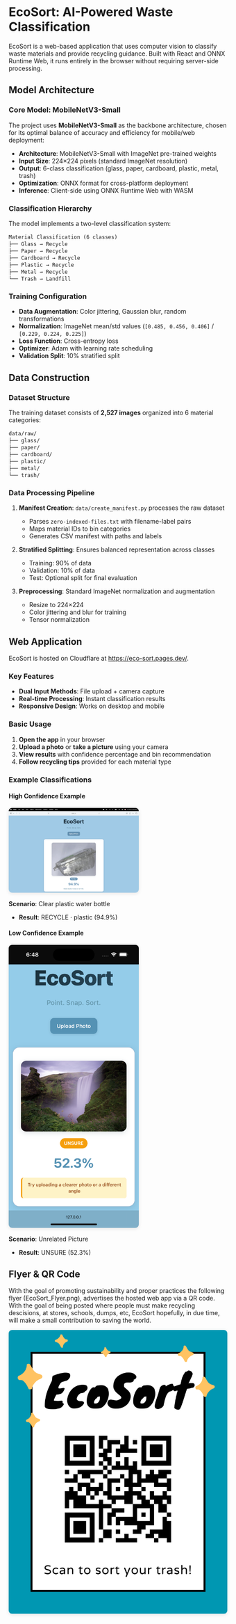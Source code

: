 # EcoSort: AI-Powered Waste Classification

EcoSort is a web-based application that uses computer vision to classify waste materials and provide recycling guidance. Built with React and ONNX Runtime Web, it runs entirely in the browser without requiring server-side processing.

## Model Architecture

### Core Model: MobileNetV3-Small
The project uses **MobileNetV3-Small** as the backbone architecture, chosen for its optimal balance of accuracy and efficiency for mobile/web deployment:

- **Architecture**: MobileNetV3-Small with ImageNet pre-trained weights
- **Input Size**: 224×224 pixels (standard ImageNet resolution)
- **Output**: 6-class classification (glass, paper, cardboard, plastic, metal, trash)
- **Optimization**: ONNX format for cross-platform deployment
- **Inference**: Client-side using ONNX Runtime Web with WASM

### Classification Hierarchy
The model implements a two-level classification system:

```
Material Classification (6 classes)
├── Glass → Recycle
├── Paper → Recycle  
├── Cardboard → Recycle
├── Plastic → Recycle
├── Metal → Recycle
└── Trash → Landfill
```

### Training Configuration
- **Data Augmentation**: Color jittering, Gaussian blur, random transformations
- **Normalization**: ImageNet mean/std values (`[0.485, 0.456, 0.406]` / `[0.229, 0.224, 0.225]`)
- **Loss Function**: Cross-entropy loss
- **Optimizer**: Adam with learning rate scheduling
- **Validation Split**: 10% stratified split

## Data Construction

### Dataset Structure
The training dataset consists of **2,527 images** organized into 6 material categories:

```
data/raw/
├── glass/    
├── paper/      
├── cardboard/ 
├── plastic/   
├── metal/     
└── trash/     
```

### Data Processing Pipeline
1. **Manifest Creation**: `data/create_manifest.py` processes the raw dataset
   - Parses `zero-indexed-files.txt` with filename-label pairs
   - Maps material IDs to bin categories
   - Generates CSV manifest with paths and labels

2. **Stratified Splitting**: Ensures balanced representation across classes
   - Training: 90% of data
   - Validation: 10% of data
   - Test: Optional split for final evaluation

3. **Preprocessing**: Standard ImageNet normalization and augmentation
   - Resize to 224×224
   - Color jittering and blur for training
   - Tensor normalization


## Web Application

EcoSort is hosted on Cloudflare at https://eco-sort.pages.dev/.

### Key Features
- **Dual Input Methods**: File upload + camera capture
- **Real-time Processing**: Instant classification results
- **Responsive Design**: Works on desktop and mobile

### Basic Usage
1. **Open the app** in your browser
2. **Upload a photo** or **take a picture** using your camera
3. **View results** with confidence percentage and bin recommendation
4. **Follow recycling tips** provided for each material type

### Example Classifications

#### High Confidence Example
<img src="docs/online_recycle.png" alt="EcoSort app showing high confidence recycling classification" width="300" height="auto" style="border-radius: 8px; box-shadow: 0 2px 8px rgba(0,0,0,0.1);">

**Scenario**: Clear plastic water bottle
- **Result**: RECYCLE · plastic (94.9%)

#### Low Confidence Example
<img src="docs/mobile_unsual.png" alt="EcoSort app showing low confidence classification" width="300" height="auto" style="border-radius: 8px; box-shadow: 0 2px 8px rgba(0,0,0,0.1);">

**Scenario**: Unrelated Picture
- **Result**: UNSURE (52.3%)

## Flyer & QR Code

With the goal of promoting sustainability and proper practices the following flyer (EcoSort_Flyer.png), advertises the hosted web app via a QR code. With the goal of being posted where people must make recycling descisions, at stores, schools, dumps, etc, EcoSort hopefully, in due time, will make a small contribution to saving the world. 

<img src="EcoSort_Flyer.png" alt="EcoSort Flyer" width="800" height="auto" style="border-radius: 8px; box-shadow: 0 2px 8px rgba(0,0,0,0.1);">
